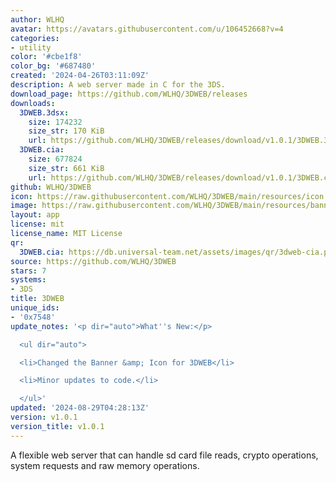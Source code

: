 ```yaml
---
author: WLHQ
avatar: https://avatars.githubusercontent.com/u/106452668?v=4
categories:
- utility
color: '#cbe1f8'
color_bg: '#687480'
created: '2024-04-26T03:11:09Z'
description: A web server made in C for the 3DS.
download_page: https://github.com/WLHQ/3DWEB/releases
downloads:
  3DWEB.3dsx:
    size: 174232
    size_str: 170 KiB
    url: https://github.com/WLHQ/3DWEB/releases/download/v1.0.1/3DWEB.3dsx
  3DWEB.cia:
    size: 677824
    size_str: 661 KiB
    url: https://github.com/WLHQ/3DWEB/releases/download/v1.0.1/3DWEB.cia
github: WLHQ/3DWEB
icon: https://raw.githubusercontent.com/WLHQ/3DWEB/main/resources/icon.png
image: https://raw.githubusercontent.com/WLHQ/3DWEB/main/resources/banner.png
layout: app
license: mit
license_name: MIT License
qr:
  3DWEB.cia: https://db.universal-team.net/assets/images/qr/3dweb-cia.png
source: https://github.com/WLHQ/3DWEB
stars: 7
systems:
- 3DS
title: 3DWEB
unique_ids:
- '0x7548'
update_notes: '<p dir="auto">What''s New:</p>

  <ul dir="auto">

  <li>Changed the Banner &amp; Icon for 3DWEB</li>

  <li>Minor updates to code.</li>

  </ul>'
updated: '2024-08-29T04:28:13Z'
version: v1.0.1
version_title: v1.0.1
---
```

A flexible web server that can handle sd card file reads, crypto operations, system requests and raw memory operations.